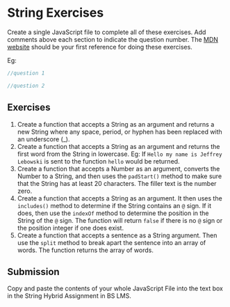 # String Exercises

Create a single JavaScript file to complete all of these exercises. Add comments above each section to indicate the question number. The [MDN website](https://developer.mozilla.org/en-US/docs/Web/JavaScript/Reference/Global_Objects/String) should be your first reference for doing these exercises.

Eg:

```js
//question 1

//question 2
```

## Exercises

1. Create a function that accepts a String as an argument and returns a new String where any space, period, or hyphen has been replaced with an underscore (\_).
2. Create a function that accepts a String as an argument and returns the first word from the String in lowercase. Eg: If `Hello my name is Jeffrey Lebowski` is sent to the function `hello` would be returned.
3. Create a function that accepts a Number as an argument, converts the Number to a String, and then uses the `padStart()` method to make sure that the String has at least 20 characters. The filler text is the number zero.
4. Create a function that accepts a String as an argument. It then uses the `includes()` method to determine if the String contains an `@` sign. If it does, then use the `indexOf` method to determine the position in the String of the `@` sign. The function will return `false` if there is no `@` sign or the position integer if one does exist.
5. Create a function that accepts a sentence as a String argument. Then use the `split` method to break apart the sentence into an array of words. The function returns the array of words.

## Submission

Copy and paste the contents of your whole JavaScript File into the text box in the String Hybrid Assignment in BS LMS.

